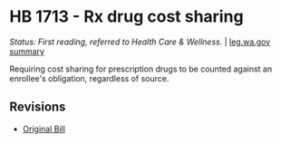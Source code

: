 # HB 1713 - Rx drug cost sharing
*Status: First reading, referred to Health Care & Wellness.* | [leg.wa.gov summary](https://app.leg.wa.gov/billsummary?BillNumber=1713&Year=2021)

Requiring cost sharing for prescription drugs to be counted against an enrollee's obligation, regardless of source.

## Revisions
* [Original Bill](1/)